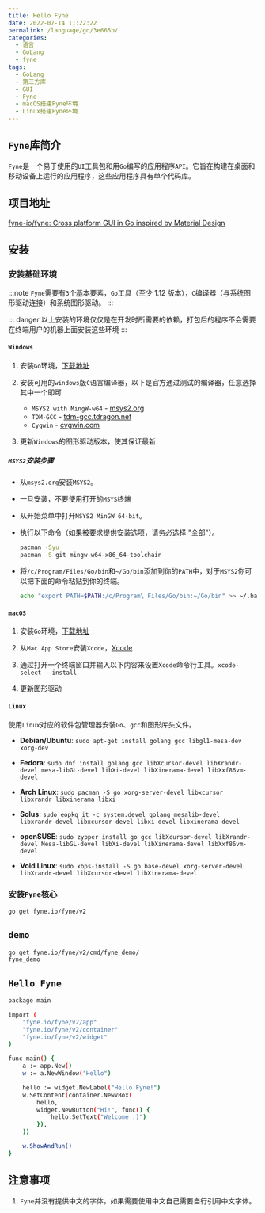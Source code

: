 ```yaml
---
title: Hello Fyne
date: 2022-07-14 11:22:22
permalink: /language/go/3e665b/
categories:
  - 语言
  - GoLang
  - fyne
tags:
  - GoLang
  - 第三方库
  - GUI
  - Fyne
  - macOS搭建Fyne环境
  - Linux搭建Fyne环境
---
```


## `Fyne`库简介

`Fyne`是一个易于使用的`UI`工具包和用`Go`编写的应用程序`API`。它旨在构建在桌面和移动设备上运行的应用程序，这些应用程序具有单个代码库。

<!-- more -->

<InArticleAdsense
    data-ad-client="ca-pub-1725717718088510"
    data-ad-slot="4281148213">
</InArticleAdsense>

## 项目地址

[fyne-io/fyne: Cross platform GUI in Go inspired by Material Design](https://github.com/fyne-io/fyne)

## 安装

### 安装基础环境

:::note
`Fyne`需要有`3`个基本要素，`Go`工具（至少 1.12 版本），`C`编译器（与系统图形驱动连接）和系统图形驱动。
:::

::: danger
以上安装的环境仅仅是在开发时所需要的依赖，打包后的程序不会需要在终端用户的机器上面安装这些环境
:::

#### `Windows`

1. 安装`Go`环境，[下载地址](https://go.dev/dl/)

2. 安装可用的`windows`版`C`语言编译器，以下是官方通过测试的编译器，任意选择其中一个即可

   - `MSYS2 with MingW-w64` - [msys2.org](https://www.msys2.org/)
   - `TDM-GCC` - [tdm-gcc.tdragon.net](https://jmeubank.github.io/tdm-gcc/download/)
   - `Cygwin` - [cygwin.com](https://www.cygwin.com/)

3. 更新`Windows`的图形驱动版本，使其保证最新

##### `MSYS2`安装步骤

- 从`msys2.org`安装`MSYS2`。

- 一旦安装，不要使用打开的`MSYS`终端

- 从开始菜单中打开`MSYS2 MinGW 64-bit`。

- 执行以下命令（如果被要求提供安装选项，请务必选择 "全部"）。

  ``` bash
  pacman -Syu
  pacman -S git mingw-w64-x86_64-toolchain
  ```

- 将`/c/Program/Files/Go/bin`和`~/Go/bin`添加到你的`PATH`中，对于`MSYS2`你可以把下面的命令粘贴到你的终端。

  ``` bash
  echo "export PATH=$PATH:/c/Program\ Files/Go/bin:~/Go/bin" >> ~/.bashrc
  ```

#### `macOS`

1. 安装`Go`环境，[下载地址](https://go.dev/dl/)

2. 从`Mac App Store`安装`Xcode`，[Xcode](https://apps.apple.com/zh/app/xcode/id497799835)

3. 通过打开一个终端窗口并输入以下内容来设置`Xcode`命令行工具。`xcode-select --install`

4. 更新图形驱动

#### `Linux`

使用`Linux`对应的软件包管理器安装`Go`、`gcc`和图形库头文件。

- **Debian/Ubuntu**: `sudo apt-get install golang gcc libgl1-mesa-dev xorg-dev`

- **Fedora**: `sudo dnf install golang gcc libXcursor-devel libXrandr-devel mesa-libGL-devel libXi-devel libXinerama-devel libXxf86vm-devel`

- **Arch Linux**: `sudo pacman -S go xorg-server-devel libxcursor libxrandr libxinerama libxi`

- **Solus**: `sudo eopkg it -c system.devel golang mesalib-devel libxrandr-devel libxcursor-devel libxi-devel libxinerama-devel`

- **openSUSE**: `sudo zypper install go gcc libXcursor-devel libXrandr-devel Mesa-libGL-devel libXi-devel libXinerama-devel libXxf86vm-devel`

- **Void Linux**: `sudo xbps-install -S go base-devel xorg-server-devel libXrandr-devel libXcursor-devel libXinerama-devel`

### 安装`Fyne`核心

``` bash
go get fyne.io/fyne/v2
```

## `demo`

``` bash
go get fyne.io/fyne/v2/cmd/fyne_demo/
fyne_demo
```

## `Hello Fyne`

``` bash
package main

import (
	"fyne.io/fyne/v2/app"
	"fyne.io/fyne/v2/container"
	"fyne.io/fyne/v2/widget"
)

func main() {
	a := app.New()
	w := a.NewWindow("Hello")

	hello := widget.NewLabel("Hello Fyne!")
	w.SetContent(container.NewVBox(
		hello,
		widget.NewButton("Hi!", func() {
			hello.SetText("Welcome :)")
		}),
	))

	w.ShowAndRun()
}
```

## 注意事项

1. `Fyne`并没有提供中文的字体，如果需要使用中文自己需要自行引用中文字体。
